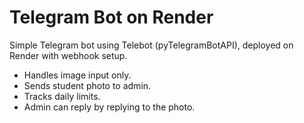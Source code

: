 # Telegram Bot on Render

Simple Telegram bot using Telebot (pyTelegramBotAPI), deployed on Render with webhook setup.

- Handles image input only.
- Sends student photo to admin.
- Tracks daily limits.
- Admin can reply by replying to the photo.
